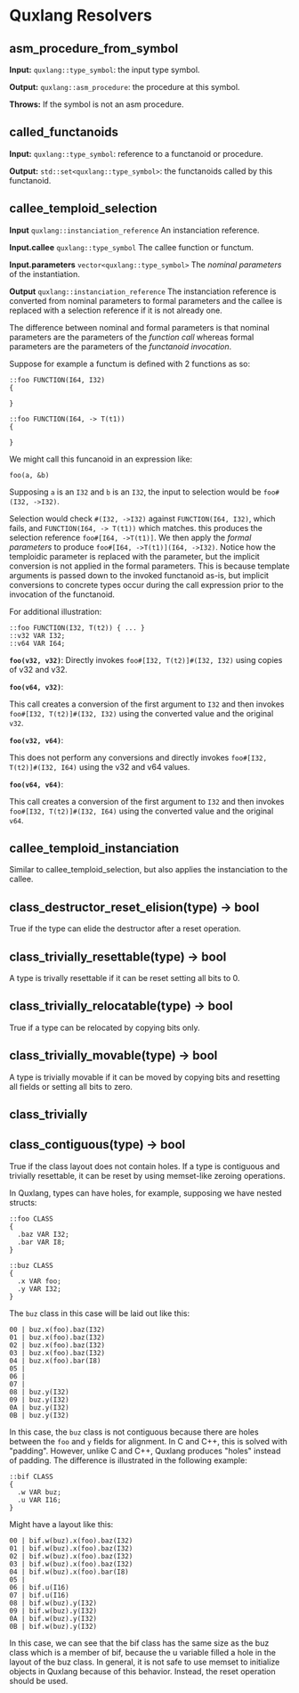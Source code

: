 # Quxlang Resolvers

## asm_procedure_from_symbol

**Input:** `quxlang::type_symbol`: the input type symbol.

**Output:** `quxlang::asm_procedure`: the procedure at this symbol.

**Throws:** If the symbol is not an asm procedure.

## called_functanoids

**Input:** `quxlang::type_symbol`: reference to a functanoid or procedure.

**Output:** `std::set<quxlang::type_symbol>`: the functanoids called by this functanoid.

## callee_temploid_selection

**Input** `quxlang::instanciation_reference` An instanciation reference.

**Input.callee** `quxlang::type_symbol` The callee function or functum.

**Input.parameters** `vector<quxlang::type_symbol>` The _nominal parameters_ of the instantiation.

**Output** `quxlang::instanciation_reference` The instanciation reference is converted from nominal parameters to formal
parameters and the callee is replaced with a selection reference if it is not already one.

The difference between nominal and formal parameters is that nominal parameters are the parameters of the _function
call_ whereas formal parameters are the parameters of the _functanoid invocation_.

Suppose for example a functum is defined with 2 functions as so:

```quxlang
::foo FUNCTION(I64, I32)
{

}

::foo FUNCTION(I64, -> T(t1))
{

}
```

We might call this funcanoid in an expression like:

```foo(a, &b)```

Supposing `a` is an `I32` and `b` is an `I32`, the input to selection would be `foo#(I32, ->I32)`.

Selection would check `#(I32, ->I32)` against `FUNCTION(I64, I32)`, which fails, and `FUNCTION(I64, -> T(t1))` which
matches. this produces the selection reference `foo#[I64, ->T(t1)]`. We then apply the _formal parameters_ to
produce `foo#[I64, ->T(t1)](I64, ->I32)`. Notice how the temploidic parameter is replaced with the parameter, but the
implicit conversion is not applied in the formal parameters. This is because template arguments is passed down to the
invoked functanoid as-is, but implicit conversions to concrete types occur during the call expression prior to the
invocation of the functanoid.

For additional illustration:

```quxlang
::foo FUNCTION(I32, T(t2)) { ... }
::v32 VAR I32;
::v64 VAR I64;
```

**`foo(v32, v32)`**:
Directly invokes `foo#[I32, T(t2)]#(I32, I32)` using copies of v32 and v32.

**`foo(v64, v32)`**:

This call creates a conversion of the first argument to `I32` and then invokes `foo#[I32, T(t2)]#(I32, I32)` using the
converted value and the original `v32`.

**`foo(v32, v64)`**:

This does not perform any conversions and directly invokes `foo#[I32, T(t2)]#(I32, I64)` using the v32 and v64 values.

**`foo(v64, v64)`**:

This call creates a conversion of the first argument to `I32` and then invokes `foo#[I32, T(t2)]#(I32, I64)` using the
converted value and the original `v64`.

## callee_temploid_instanciation

Similar to callee_temploid_selection, but also applies the instanciation to the callee.

## class_destructor_reset_elision(type) -> bool

True if the type can elide the destructor after a reset operation.

## class_trivially_resettable(type) -> bool

A type is trivally resettable if it can be reset setting all bits to 0.

## class_trivially_relocatable(type) -> bool

True if a type can be relocated by copying bits only.

## class_trivially_movable(type) -> bool

A type is trivially movable if it can be moved by copying bits and resetting all fields or setting all bits to zero.

## class_trivially

## class_contiguous(type) -> bool

True if the class layout does not contain holes. If a type is contiguous and trivially resettable, it can be reset by
using memset-like zeroing operations.

In Quxlang, types can have holes, for example, supposing we have nested structs:

```quxlang
::foo CLASS
{
  .baz VAR I32;
  .bar VAR I8;
}

::buz CLASS
{
  .x VAR foo;
  .y VAR I32;
}
```

The `buz` class in this case will be laid out like this:

```
00 | buz.x(foo).baz(I32)
01 | buz.x(foo).baz(I32)
02 | buz.x(foo).baz(I32)
03 | buz.x(foo).baz(I32)
04 | buz.x(foo).bar(I8)
05 |  
06 |  
07 |  
08 | buz.y(I32)
09 | buz.y(I32)
0A | buz.y(I32)
0B | buz.y(I32)
```

In this case, the `buz` class is not contiguous because there are holes between the `foo` and `y` fields for alignment.
In C and C++, this is solved with "padding". However, unlike C and C++, Quxlang produces "holes" instead of padding. The
difference is illustrated in the following example:

```quxlang
::bif CLASS
{
  .w VAR buz;
  .u VAR I16;
}
```

Might have a layout like this:

```
00 | bif.w(buz).x(foo).baz(I32)
01 | bif.w(buz).x(foo).baz(I32)
02 | bif.w(buz).x(foo).baz(I32)
03 | bif.w(buz).x(foo).baz(I32)
04 | bif.w(buz).x(foo).bar(I8)
05 |
06 | bif.u(I16)
07 | bif.u(I16)
08 | bif.w(buz).y(I32)
09 | bif.w(buz).y(I32)
0A | bif.w(buz).y(I32)
0B | bif.w(buz).y(I32)
```

In this case, we can see that the bif class has the same size as the buz class which is a member of bif, because the u
variable filled a hole in the layout of the buz class. In general, it is not safe to use memset to initialize objects in
Quxlang because of this behavior. Instead, the reset operation should be used.

    